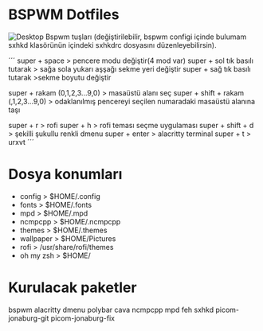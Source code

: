 # BSPWM Dotfiles
![Desktop](https://user-images.githubusercontent.com/89791007/160286087-7f46c461-26e6-4438-936d-c55473429e4f.png)
Bspwm tuşları (değiştirilebilir, bspwm configi içinde bulumam sxhkd klasörünün içindeki sxhkdrc dosyasını düzenleyebilirsin).

´´´
super + space > pencere modu değiştir(4 mod var)
super + sol tık  basılı tutarak > sağa sola yukarı aşşağı sekme yeri değiştir
super + sağ tık basılı tutarak >sekme boyutu değiştir 

super + rakam (0,1,2,3...9,0) > masaüstü alanı seç
super + shift + rakam (,1,2,3...9,0) > odaklanılmış pencereyi seçilen numaradaki masaüstü alanına taşı
 
super + r > rofi
super + h > rofi teması seçme uygulaması
super + shift + d > şekilli şukullu renkli dmenu
super + enter > alacritty terminal
super + t > urxvt
´´´

# Dosya konumları
- config > $HOME/.config
- fonts > $HOME/.fonts
- mpd > $HOME/.mpd
- ncmpcpp > $HOME/.ncmpcpp
- themes > $HOME/.themes
- wallpaper > $HOME/Pictures   
- rofi > /usr/share/rofi/themes
- oh my zsh > $HOME/

# Kurulacak paketler
bspwm alacritty dmenu polybar cava ncmpcpp mpd feh sxhkd picom-jonaburg-git picom-jonaburg-fix
